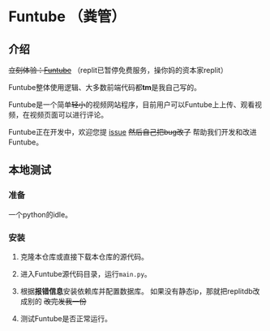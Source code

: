 # Funtube （粪管）

## 介绍

~~立刻体验：[Funtube](https://funtube.lolunge.repl.co/)~~ （replit已暂停免费服务，操你妈的资本家replit）

Funtube整体使用逻辑、大多数前端代码都**tm**是我自己写的。

Funtube是一个简单~~轻小~~的视频网站程序，目前用户可以Funtube上上传、观看视频，在视频页面可以进行评论。

Funtube正在开发中，欢迎您提 [issue](https://github.com/geGDVS/Funtube/issues) ~~然后自己把bug改了~~ 帮助我们开发和改进Funtube。

## 本地测试

### 准备

一个python的idle。

### 安装

1. 克隆本仓库或直接下载本仓库的源代码。

2. 进入Funtube源代码目录，运行`main.py`。

3. 根据**报错信息**安装依赖库并配置数据库。 
   如果没有静态ip，那就把replitdb改成别的 ~~改完发我一份~~

4. 测试Funtube是否正常运行。
